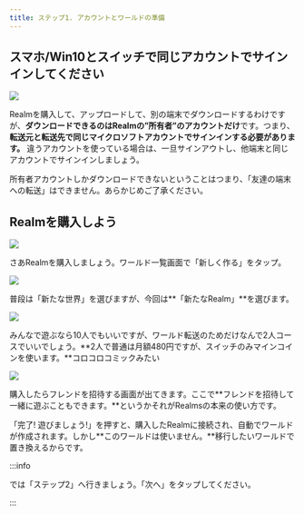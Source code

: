 ```yaml
---
title: ステップ1. アカウントとワールドの準備
---
```



## スマホ/Win10とスイッチで同じアカウントでサインインしてください

![](https://cdn-ak.f.st-hatena.com/images/fotolife/s/sasigume/20210208/20210208115256.png)

Realmを購入して、アップロードして、別の端末でダウンロードするわけですが、**ダウンロードできるのはRealmの”所有者”のアカウントだけ**です。つまり、**転送元と転送先で同じマイクロソフトアカウントでサインインする必要があります。** 違うアカウントを使っている場合は、一旦サインアウトし、他端末と同じアカウントでサインインしましょう。

所有者アカウントしかダウンロードできないということはつまり、「友達の端末への転送」はできません。あらかじめご了承ください。

## Realmを購入しよう

![](https://cdn-ak.f.st-hatena.com/images/fotolife/s/sasigume/20210208/20210208110847.png)

さあRealmを購入しましょう。ワールド一覧画面で「新しく作る」をタップ。

![](https://cdn-ak.f.st-hatena.com/images/fotolife/s/sasigume/20210208/20210208123812.png)

普段は「新たな世界」を選びますが、今回は**「新たなRealm」**を選びます。

![](https://cdn-ak.f.st-hatena.com/images/fotolife/s/sasigume/20210208/20210208124256.png)

みんなで遊ぶなら10人でもいいですが、ワールド転送のためだけなんで2人コースでいいでしょう。**2人で普通は月額480円ですが、スイッチのみマインコインを使います。**コロコロコミックみたい

![](https://cdn-ak.f.st-hatena.com/images/fotolife/s/sasigume/20210208/20210208122610.png)

購入したらフレンドを招待する画面が出てきます。ここで**フレンドを招待して一緒に遊ぶこともできます。**というかそれがRealmsの本来の使い方です。

「完了! 遊びましょう!」を押すと、購入したRealmに接続され、自動でワールドが作成されます。しかし**このワールドは使いません。**移行したいワールドで置き換えるからです。

:::info

では「ステップ2」へ行きましょう。「次へ」をタップしてください。

:::
